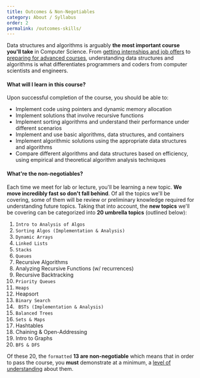 ```yaml
---
title: Outcomes & Non-Negotiables
category: About / Syllabus
order: 2
permalink: /outcomes-skills/
---
```


Data structures and algorithms is arguably **the most important course you'll take** in Computer Science. From [getting internships and job offers](https://github.com/cassidoo/getting-a-gig) to [preparing for advanced courses](https://www.synergisticit.com/how-data-structures-and-algorithms-are-important-for-computer-science-graduates/), understanding data structures and algorithms is what differentiates programmers and coders from computer scientists and engineers.

#### What will I learn in this course?
Upon successful completion of the course, you should be able to:
- Implement code using pointers and dynamic memory allocation
- Implement solutions that involve recursive functions
- Implement sorting algorithms and understand their performance under different scenarios
- Implement and use basic algorithms, data structures, and containers
- Implement algorithmic solutions using the appropriate data structures and algorithms 
- Compare different algorithms and data structures based on efficiency, using empirical and theoretical algorithm analysis techniques

#### What're the non-negotiables?
Each time we meet for lab or lecture, you'll be learning a new topic. **We move incredibly fast so don't fall behind**. Of all the topics we'll be covering, some of them will be review or preliminary knowledge required for understanding future topics. Taking that into account, the **new topics** we'll be covering can be categorized into **20 umbrella topics** (outlined below):

1. ` Intro to Analysis of Algos ` 
2. ` Sorting Algos (Implementation & Analysis) `
3. ` Dynamic Arrays ` 
4. ` Linked Lists ` 
5. ` Stacks ` 
6. ` Queues ` 
7. Recursive Algorithms
8. Analyzing Recursive Functions (w/ recurrences) 
9. Recursive Backtracking 
10. ` Priority Queues ` 
11. ` Heaps `
12. Heapsort 
13. ` Binary Search ` 
14. ` BSTs (Implementation & Analysis)` 
15. ` Balanced Trees ` 
16. ` Sets & Maps ` 
17. Hashtables 
18. Chaining & Open-Addressing 
19. Intro to Graphs 
20. ` BFS & DFS ` 

Of these 20, the `formatted` **13 are non-negotiable** which means that in order to pass the course, you **must** demonstrate at a minimum, a [level of understanding](/grading#grades) about them.